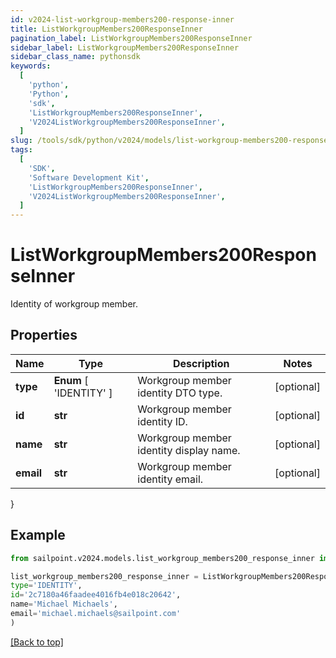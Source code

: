 ```yaml
---
id: v2024-list-workgroup-members200-response-inner
title: ListWorkgroupMembers200ResponseInner
pagination_label: ListWorkgroupMembers200ResponseInner
sidebar_label: ListWorkgroupMembers200ResponseInner
sidebar_class_name: pythonsdk
keywords:
  [
    'python',
    'Python',
    'sdk',
    'ListWorkgroupMembers200ResponseInner',
    'V2024ListWorkgroupMembers200ResponseInner',
  ]
slug: /tools/sdk/python/v2024/models/list-workgroup-members200-response-inner
tags:
  [
    'SDK',
    'Software Development Kit',
    'ListWorkgroupMembers200ResponseInner',
    'V2024ListWorkgroupMembers200ResponseInner',
  ]
---
```


# ListWorkgroupMembers200ResponseInner

Identity of workgroup member.

## Properties

| Name | Type | Description | Notes |
| --- | --- | --- | --- |
| **type** | **Enum** [ 'IDENTITY' ] | Workgroup member identity DTO type. | [optional] |
| **id** | **str** | Workgroup member identity ID. | [optional] |
| **name** | **str** | Workgroup member identity display name. | [optional] |
| **email** | **str** | Workgroup member identity email. | [optional] |

}

## Example

```python
from sailpoint.v2024.models.list_workgroup_members200_response_inner import ListWorkgroupMembers200ResponseInner

list_workgroup_members200_response_inner = ListWorkgroupMembers200ResponseInner(
type='IDENTITY',
id='2c7180a46faadee4016fb4e018c20642',
name='Michael Michaels',
email='michael.michaels@sailpoint.com'
)

```

[[Back to top]](#)
